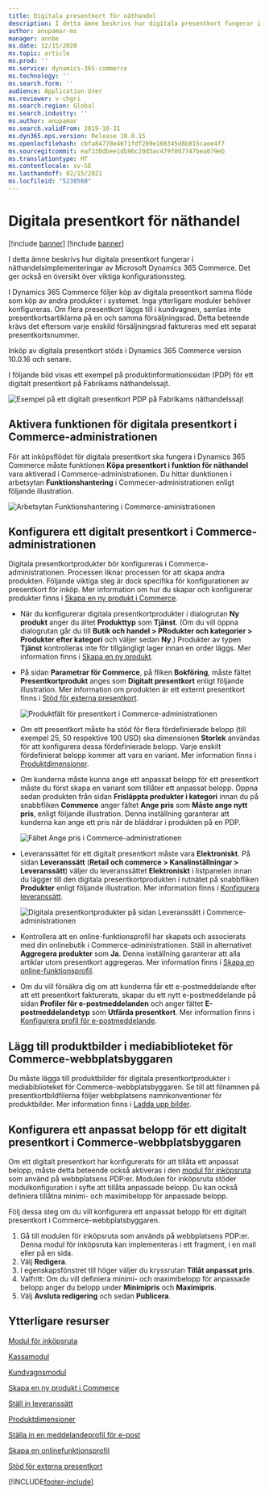 ```yaml
---
title: Digitala presentkort för näthandel
description: I detta ämne beskrivs hur digitala presentkort fungerar i näthandelsimplementeringar av Microsoft Dynamics 365 Commerce. Det ger också en översikt över viktiga konfigurationssteg.
author: anupamar-ms
manager: annbe
ms.date: 12/15/2020
ms.topic: article
ms.prod: ''
ms.service: dynamics-365-commerce
ms.technology: ''
ms.search.form: ''
audience: Application User
ms.reviewer: v-chgri
ms.search.region: Global
ms.search.industry: ''
ms.author: anupamar
ms.search.validFrom: 2019-10-31
ms.dyn365.ops.version: Release 10.0.15
ms.openlocfilehash: cbfa84770e4671fdf289e168345d8b815caee4f7
ms.sourcegitcommit: eaf330dbee1db96c20d5ac479f007747bea079eb
ms.translationtype: HT
ms.contentlocale: sv-SE
ms.lasthandoff: 02/15/2021
ms.locfileid: "5230568"
---
```

# <a name="e-commerce-digital-gift-cards"></a>Digitala presentkort för näthandel

[!include [banner](includes/banner.md)]
[!include [banner](includes/preview-banner.md)]

I detta ämne beskrivs hur digitala presentkort fungerar i näthandelsimplementeringar av Microsoft Dynamics 365 Commerce. Det ger också en översikt över viktiga konfigurationssteg.

I Dynamics 365 Commerce följer köp av digitala presentkort samma flöde som köp av andra produkter i systemet. Inga ytterligare moduler behöver konfigureras. Om flera presentkort läggs till i kundvagnen, samlas inte presentkortsartiklarna på en och samma försäljningsrad. Detta beteende krävs det eftersom varje enskild försäljningsrad faktureras med ett separat presentkortsnummer.

Inköp av digitala presentkort stöds i Dynamics 365 Commerce version 10.0.16 och senare.

I följande bild visas ett exempel på produktinformationssidan (PDP) för ett digitalt presentkort på Fabrikams näthandelssajt.

![Exempel på ett digitalt presentkort PDP på Fabrikams näthandelssajt](./media/GiftcardPDP.PNG)

## <a name="turn-on-the-digital-gift-card-feature-in-commerce-headquarters"></a>Aktivera funktionen för digitala presentkort i Commerce-administrationen

För att inköpsflödet för digitala presentkort ska fungera i Dynamics 365 Commerce måste funktionen **Köpa presentkort i funktion för näthandel** vara aktiverad i Commerce-administrationen. Du hittar dunktionen i arbetsytan **Funktionshantering** i Commecer-administrationen enligt följande illustration.

![Arbetsytan Funktionshantering i Commerce-aministrationen](./media/Featureflag.PNG)

## <a name="configure-a-digital-gift-card-in-commerce-headquarters"></a>Konfigurera ett digitalt presentkort i Commerce-administrationen

Digitala presentkortprodukter bör konfigureras i Commerce-administrationen. Processen liknar processen för att skapa andra produkten. Följande viktiga steg är dock specifika för konfigurationen av presentkort för inköp. Mer information om hur du skapar och konfigurerar produkter finns i [Skapa en ny produkt i Commerce](create-new-product-commerce.md).

- När du konfigurerar digitala presentkortprodukter i dialogrutan **Ny produkt** anger du ältet **Produkttyp** som **Tjänst**. (Om du vill öppna dialogrutan går du till **Butik och handel \> PRodukter och kategorier \> Produkter efter kategori** och väljer sedan **Ny**.) Produkter av typen **Tjänst** kontrolleras inte för tillgängligt lager innan en order läggs. Mer information finns i [Skapa en ny produkt](create-new-product-commerce.md#create-a-new-product).
- På sidan **Parametrar för Commerce**, på fliken **Bokföring**, måste fältet **Presentkortprodukt** anges som **Digitalt presentkort** enligt följande illustration. Mer information om produkten är ett externt presentkort finns i [Stöd för externa presentkort](./dev-itpro/gift-card.md).

    ![Produktfält för presentkort i Commerce-administrationen](./media/PostGiftcard.png)

- Om ett presentkort måste ha stöd för flera fördefinierade belopp (till exempel 25, 50 respektive 100 USD) ska dimensionen **Storlek** användas för att konfigurera dessa fördefinierade belopp. Varje enskilt fördefinierat belopp kommer att vara en variant. Mer information finns i [Produktdimensioner](https://docs.microsoft.com/dynamics365/supply-chain/pim/product-dimensions?toc=/dynamics365/retail/toc.json).
- Om kunderna måste kunna ange ett anpassat belopp för ett presentkort måste du först skapa en variant som tillåter ett anpassat belopp. Öppna sedan produkten från sidan **Frisläppta produkter i kategori** innan du på snabbfliken **Commerce** anger fältet **Ange pris** som **Måste ange nytt pris**, enligt följande illustration. Denna inställning garanterar att kunderna kan ange ett pris när de bläddrar i produkten på en PDP.

    ![Fältet Ange pris i Commerce-administrationen](./media/KeyInPrice.png)

- Leveranssättet för ett digitalt presentkort måste vara **Elektroniskt**. På sidan **Leveranssätt** (**Retail och commerce \> Kanalinställningar \> Leveranssätt**) väljer du leveranssättet **Elektroniskt** i listpanelen innan du lägger till den digitala presentkortprodukten i rutnätet på snabbfliken **Produkter** enligt följande illustration. Mer information finns i [Konfigurera leveranssätt](https://docs.microsoft.com/dynamicsax-2012/appuser-itpro/set-up-modes-of-delivery).

    ![Digitala presentkortprodukter på sidan Leveranssätt i Commerce-administrationen](./media/ElectronicMode.PNG)

- Kontrollera att en online-funktionsprofil har skapats och associerats med din onlinebutik i Commerce-administrationen. Ställ in alternativet **Aggregera produkter** som **Ja**. Denna inställning garanterar att alla artiklar utom presentkort aggregeras. Mer information finns i [Skapa en online-funktionsprofil](online-functionality-profile.md).
- Om du vill försäkra dig om att kunderna får ett e-postmeddelande efter att ett presentkort fakturerats, skapar du ett nytt e-postmeddelande på sidan **Profiler för e-postmeddelanden** och anger fältet **E-postmeddelandetyp** som **Utfärda presentkort**. Mer information finns i [Konfigurera profil för e-postmeddelande](email-notification-profiles.md).

## <a name="add-product-images-to-the-commerce-site-builder-media-library"></a>Lägg till produktbilder i mediabiblioteket för Commerce-webbplatsbyggaren

Du måste lägga till produktbilder för digitala presentkortprodukter i mediabiblioteket för Commerce-webbplatsbyggaren. Se till att filnamnen på presentkortbildfilerna följer webbplatsens namnkonventioner för produktbilder. Mer information finns i [Ladda upp bilder](dam-upload-images.md).

## <a name="configure-a-custom-amount-for-a-digital-gift-card-in-commerce-site-builder"></a>Konfigurera ett anpassat belopp för ett digitalt presentkort i Commerce-webbplatsbyggaren

Om ett digitalt presentkort har konfigurerats för att tillåta ett anpassat belopp, måste detta beteende också aktiveras i den [modul för inköpsruta](add-buy-box.md) som använd på webbplatsens PDP:er. Modulen för inköpsruta stöder modulkonfiguration i syfte att tillåta anpassade belopp. Du kan också definiera tillåtna minimi- och maximibelopp för anpassade belopp.

Följ dessa steg om du vill konfigurera ett anpassat belopp för ett digitalt presentkort i Commerce-webbplatsbyggaren.

1. Gå till modulen för inköpsruta som används på webbplatsens PDP:er. Denna modul för inköpsruta kan implementeras i ett fragment, i en mall eller på en sida.
1. Välj **Redigera**.
1. I egenskapsfönstret till höger väljer du kryssrutan **Tillåt anpassat pris**.
1. Valfritt: Om du vill definiera minimi- och maximibelopp för anpassade belopp anger du belopp under **Minimipris** och **Maximipris**.
1. Välj **Avsluta redigering** och sedan **Publicera**.

## <a name="additional-resources"></a>Ytterligare resurser

[Modul för inköpsruta](add-buy-box.md)

[Kassamodul](add-checkout-module.md)

[Kundvagnsmodul](add-cart-module.md)

[Skapa en ny produkt i Commerce](create-new-product-commerce.md)

[Ställ in leveranssätt](https://docs.microsoft.com/dynamicsax-2012/appuser-itpro/set-up-modes-of-delivery)

[Produktdimensioner](https://docs.microsoft.com/dynamics365/supply-chain/pim/product-dimensions?toc=/dynamics365/retail/toc.json)

[Ställa in en meddelandeprofil för e-post](email-notification-profiles.md)

[Skapa en onlinefunktionsprofil](online-functionality-profile.md)

[Stöd för externa presentkort](./dev-itpro/gift-card.md)


[!INCLUDE[footer-include](../includes/footer-banner.md)]